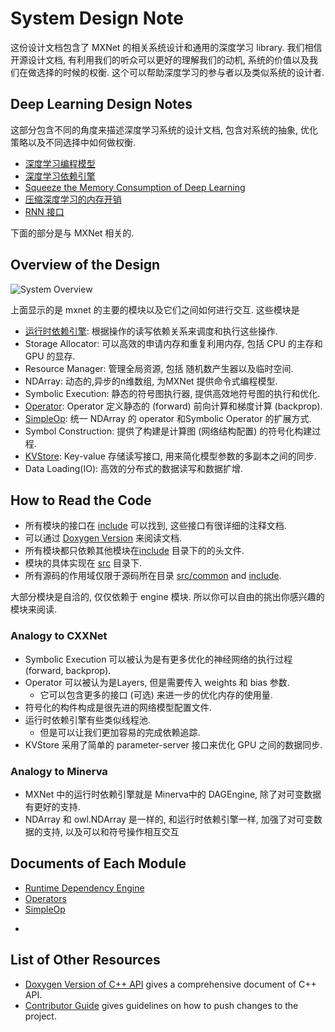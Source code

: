 # System Design Note

这份设计文档包含了 MXNet 的相关系统设计和通用的深度学习 library. 我们相信开源设计文档, 有利用我们的听众可以更好的理解我们的动机, 系统的价值以及我们在做选择的时候的权衡. 这个可以帮助深度学习的参与者以及类似系统的设计者.


## Deep Learning Design Notes

这部分包含不同的角度来描述深度学习系统的设计文档, 包含对系统的抽象, 优化策略以及不同选择中如何做权衡.

* [深度学习编程模型](program_model.md)
* [深度学习依赖引擎](https://github.com/dmlc/mxnet/blob/master/docs/zh/mxnet-dep-engine-implemention.md)
* [Squeeze the Memory Consumption of Deep Learning](note_memory.md)
* [压缩深度学习的内存开销](note_data_loading.md)
* [RNN 接口](rnn_interface.md)

下面的部分是与 MXNet 相关的.

## Overview of the Design

![System Overview](https://raw.githubusercontent.com/dmlc/dmlc.github.io/master/img/mxnet/system/overview.png)

上面显示的是 mxnet 的主要的模块以及它们之间如何进行交互. 这些模块是

- [运行时依赖引擎](dep_engine.md): 根据操作的读写依赖关系来调度和执行这些操作.
- Storage Allocator: 可以高效的申请内存和重复利用内存, 包括 CPU 的主存和 GPU 的显存.
- Resource Manager: 管理全局资源, 包括 随机数产生器以及临时空间.
- NDArray: 动态的,异步的n维数组, 为MXNet 提供命令式编程模型.
- Symbolic Execution: 静态的符号图执行器, 提供高效地符号图的执行和优化.
- [Operator](operator.md): Operator 定义静态的 (forward) 前向计算和梯度计算 (backprop).
- [SimpleOp](operator_util.md): 统一 NDArray 的 operator 和Symbolic Operator 的扩展方式.
- Symbol Construction: 提供了构建是计算图 (网络结构配置) 的符号化构建过程.
- [KVStore](multi_node.md): Key-value 存储读写接口, 用来简化模型参数的多副本之间的同步.
- Data Loading(IO): 高效的分布式的数据读写和数据扩增.


## How to Read the Code
- 所有模块的接口在 [include](../../include) 可以找到, 这些接口有很详细的注释文档.
- 可以通过  [Doxygen Version](http://mxnet.io/doxygen) 来阅读文档.
- 所有模块都只依赖其他模块在[include](../../include) 目录下的的头文件.
- 模块的具体实现在 [src](../../src) 目录下.
- 所有源码的作用域仅限于源码所在目录  [src/common](../../src/common) and [include](../../include).

大部分模块是自洽的, 仅仅依赖于 engine 模块. 所以你可以自由的挑出你感兴趣的模块来阅读.

### Analogy to CXXNet
- Symbolic Execution 可以被认为是有更多优化的神经网络的执行过程 (forward,
  backprop).
-  Operator 可以被认为是Layers, 但是需要传入 weights 和 bias 参数.
	- 它可以包含更多的接口 (可选) 来进一步的优化内存的使用量.
- 符号化的构件构成是很先进的网络模型配置文件.
- 运行时依赖引擎有些类似线程池.
	- 但是可以让我们更加容易的完成依赖追踪.
- KVStore 采用了简单的 parameter-server 接口来优化 GPU 之间的数据同步.


### Analogy to Minerva
- MXNet 中的运行时依赖引擎就是 Minerva中的 DAGEngine, 除了对可变数据有更好的支持.
- NDArray 和 owl.NDArray 是一样的, 和运行时依赖引擎一样, 加强了对可变数据的支持, 以及可以和符号操作相互交互

Documents of Each Module
------------------------
* [Runtime Dependency Engine](engine.md)
* [Operators](operator.md)
* [SimpleOp](operator_util.md)
-

List of Other Resources
-----------------------
* [Doxygen Version of C++ API](http://mxnet.io/doxygen) gives a comprehensive document of C++ API.
* [Contributor Guide](../how_to/contribute.md) gives guidelines on how to push changes to the project.
